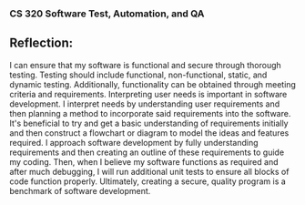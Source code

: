 <h3>CS 320 Software Test, Automation, and QA</h3>
<h2>Reflection:</h2>
<p>I can ensure that my software is functional and secure through thorough testing. Testing should include functional, non-functional, static, and dynamic testing. Additionally, functionality can be obtained through meeting criteria and requirements. Interpreting user needs is important in software development. I interpret needs by understanding user requirements and then planning a method to incorporate said requirements into the software. It's beneficial to try and get a basic understanding of requirements initially and then construct a flowchart or diagram to model the ideas and features required. I approach software development by fully understanding requirements and then creating an outline of these requirements to guide my coding. Then, when I believe my software functions as required and after much debugging, I will run additional unit tests to ensure all blocks of code function properly. Ultimately, creating a secure, quality program is a benchmark of software development.</p>

